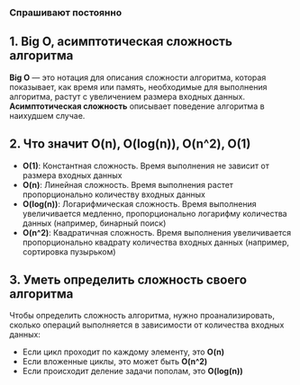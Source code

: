 ### Спрашивают постоянно

## 1. Big O, асимптотическая сложность алгоритма

**Big O** — это нотация для описания сложности алгоритма, которая показывает, как время или память, необходимые для выполнения алгоритма, растут с увеличением размера входных данных. **Асимптотическая сложность** описывает поведение алгоритма в наихудшем случае.

## 2. Что значит O(n), O(log(n)), O(n^2), O(1)

- **O(1)**: Константная сложность. Время выполнения не зависит от размера входных данных
- **O(n)**: Линейная сложность. Время выполнения растет пропорционально количеству входных данных
- **O(log(n))**: Логарифмическая сложность. Время выполнения увеличивается медленно, пропорционально логарифму количества данных (например, бинарный поиск)
- **O(n^2)**: Квадратичная сложность. Время выполнения увеличивается пропорционально квадрату количества входных данных (например, сортировка пузырьком)

## 3. Уметь определить сложность своего алгоритма

Чтобы определить сложность алгоритма, нужно проанализировать, сколько операций выполняется в зависимости от количества входных данных:

- Если цикл проходит по каждому элементу, это **O(n)**
- Если вложенные циклы, это может быть **O(n^2)**
- Если происходит деление задачи пополам, это **O(log(n))**